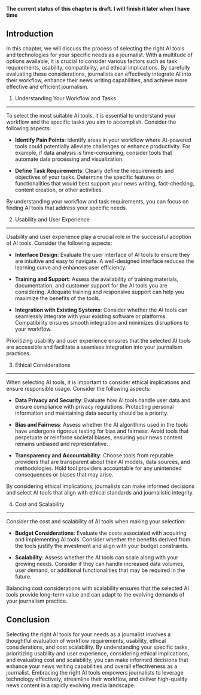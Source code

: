 **The current status of this chapter is draft. I will finish it later when I have time**

Introduction
------------

In this chapter, we will discuss the process of selecting the right AI tools and technologies for your specific needs as a journalist. With a multitude of options available, it is crucial to consider various factors such as task requirements, usability, compatibility, and ethical implications. By carefully evaluating these considerations, journalists can effectively integrate AI into their workflow, enhance their news writing capabilities, and achieve more effective and efficient journalism.

1. Understanding Your Workflow and Tasks
----------------------------------------

To select the most suitable AI tools, it is essential to understand your workflow and the specific tasks you aim to accomplish. Consider the following aspects:

* **Identify Pain Points**: Identify areas in your workflow where AI-powered tools could potentially alleviate challenges or enhance productivity. For example, if data analysis is time-consuming, consider tools that automate data processing and visualization.

* **Define Task Requirements**: Clearly define the requirements and objectives of your tasks. Determine the specific features or functionalities that would best support your news writing, fact-checking, content creation, or other activities.

By understanding your workflow and task requirements, you can focus on finding AI tools that address your specific needs.

2. Usability and User Experience
--------------------------------

Usability and user experience play a crucial role in the successful adoption of AI tools. Consider the following aspects:

* **Interface Design**: Evaluate the user interface of AI tools to ensure they are intuitive and easy to navigate. A well-designed interface reduces the learning curve and enhances user efficiency.

* **Training and Support**: Assess the availability of training materials, documentation, and customer support for the AI tools you are considering. Adequate training and responsive support can help you maximize the benefits of the tools.

* **Integration with Existing Systems**: Consider whether the AI tools can seamlessly integrate with your existing software or platforms. Compatibility ensures smooth integration and minimizes disruptions to your workflow.

Prioritizing usability and user experience ensures that the selected AI tools are accessible and facilitate a seamless integration into your journalism practices.

3. Ethical Considerations
-------------------------

When selecting AI tools, it is important to consider ethical implications and ensure responsible usage. Consider the following aspects:

* **Data Privacy and Security**: Evaluate how AI tools handle user data and ensure compliance with privacy regulations. Protecting personal information and maintaining data security should be a priority.

* **Bias and Fairness**: Assess whether the AI algorithms used in the tools have undergone rigorous testing for bias and fairness. Avoid tools that perpetuate or reinforce societal biases, ensuring your news content remains unbiased and representative.

* **Transparency and Accountability**: Choose tools from reputable providers that are transparent about their AI models, data sources, and methodologies. Hold tool providers accountable for any unintended consequences or biases that may arise.

By considering ethical implications, journalists can make informed decisions and select AI tools that align with ethical standards and journalistic integrity.

4. Cost and Scalability
-----------------------

Consider the cost and scalability of AI tools when making your selection:

* **Budget Considerations**: Evaluate the costs associated with acquiring and implementing AI tools. Consider whether the benefits derived from the tools justify the investment and align with your budget constraints.

* **Scalability**: Assess whether the AI tools can scale along with your growing needs. Consider if they can handle increased data volumes, user demand, or additional functionalities that may be required in the future.

Balancing cost considerations with scalability ensures that the selected AI tools provide long-term value and can adapt to the evolving demands of your journalism practice.

Conclusion
----------

Selecting the right AI tools for your needs as a journalist involves a thoughtful evaluation of workflow requirements, usability, ethical considerations, and cost scalability. By understanding your specific tasks, prioritizing usability and user experience, considering ethical implications, and evaluating cost and scalability, you can make informed decisions that enhance your news writing capabilities and overall effectiveness as a journalist. Embracing the right AI tools empowers journalists to leverage technology effectively, streamline their workflow, and deliver high-quality news content in a rapidly evolving media landscape.
